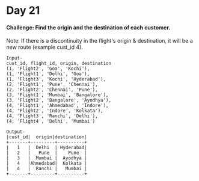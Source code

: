 # Day 21

#### Challenge: Find the origin and the destination of each customer.
Note: If there is a discontinuity in the flight's origin & destination, it will be a new route (example cust_id 4).
```
Input-
cust_id, flight_id, origin, destination
(1, 'Flight2', 'Goa', 'Kochi'),
(1, 'Flight1', 'Delhi', 'Goa'),
(1, 'Flight3', 'Kochi', 'Hyderabad'),
(2, 'Flight1', 'Pune', 'Chennai'),
(2, 'Flight2', 'Chennai', 'Pune'),
(3, 'Flight1', 'Mumbai', 'Bangalore'),
(3, 'Flight2', 'Bangalore', 'Ayodhya'),
(4, 'Flight1', 'Ahmedabad', 'Indore'),
(4, 'Flight2', 'Indore', 'Kolkata'),
(4, 'Flight3', 'Ranchi', 'Delhi'),
(4, 'Flight4', 'Delhi', 'Mumbai')
```
```
Output-
|cust_id|  origin|destination|
+-------+---------+----------+
|   1   |  Delhi  | Hyderabad|
|   2   |   Pune  |    Pune  |
|   3   |  Mumbai |  Ayodhya |
|   4   |Ahmedabad|  Kolkata |
|   4   |  Ranchi |   Mumbai |
+-------+---------+----------+
```